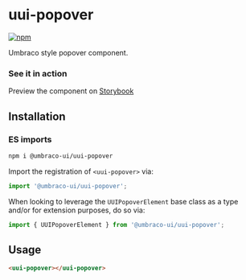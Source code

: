 # uui-popover

[![npm](https://img.shields.io/npm/v/@umbraco-ui/uui-popover?logoColor=%231B264F)](https://www.npmjs.com/package/@umbraco-ui/uui-popover)

Umbraco style popover component.

### See it in action

Preview the component on [Storybook](https://uui.umbraco.com/?path=/docs/uui-popover--docs)

## Installation

### ES imports

```zsh
npm i @umbraco-ui/uui-popover
```

Import the registration of `<uui-popover>` via:

```javascript
import '@umbraco-ui/uui-popover';
```

When looking to leverage the `UUIPopoverElement` base class as a type and/or for extension purposes, do so via:

```javascript
import { UUIPopoverElement } from '@umbraco-ui/uui-popover';
```

## Usage

```html
<uui-popover></uui-popover>
```
